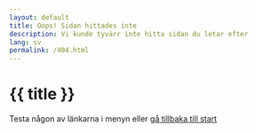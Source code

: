 ```yaml
---
layout: default
title: Oops! Sidan hittades inte
description: Vi kunde tyvärr inte hitta sidan du letar efter
lang: sv
permalink: /404.html
---
```


# {{ title }}

Testa någon av länkarna i menyn eller [gå tillbaka till start](/)
